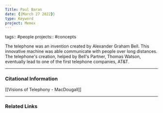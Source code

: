 ```yaml
---
Title: Paul Baran
date: {{March 27 2022}}
type: Keyword
project: Memex
---
```

tags:: #people
projects:: #concepts 

The telephone was an invention created by Alexander Graham Bell. This innovative machine was able communicate with people over long distances. The telephone's creation, helped by Bell's Partner, Thomas Watson, eventually lead to one of the first telephone companies, AT&T.

---
### Citational Information
[[Visions of Telephony - MacDougall]]

- - - 
### Related Links


